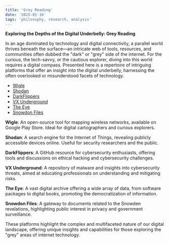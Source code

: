 ```yaml
---
title: 'Grey Reading'
date: '2025-01-16'
tags: 'philosophy, research, analysis'
---
```


**Exploring the Depths of the Digital Underbelly: Grey Reading**

In an age dominated by technology and digital connectivity, a parallel world thrives beneath the surface—an intricate web of tools, resources, and communities often dubbed the "dark" or "grey" side of the internet. For the curious, the tech-savvy, or the cautious explorer, diving into this world requires a digital compass. Presented here is a repertoire of intriguing platforms that offer an insight into the digital underbelly, harnessing the often overlooked or misunderstood facets of technology.

- [Wigle](https://play.google.com/store/apps/details?id=net.wigle.wigleandroid)
- [Shodan](https://www.shodan.io/)
- [DarkFlippers](https://github.com/DarkFlippers)
- [VX Underground](https://vx-underground.org)
- [The Eye](https://beta.the-eye.eu/collections/)
- [Snowdon Files](https://snowden.glendon.yorku.ca/)

**Wigle**: An open-source tool for mapping wireless networks, available on Google Play Store. Ideal for digital cartographers and curious explorers.

**Shodan**: A search engine for the Internet of Things, revealing publicly accessible devices online. Useful for security researchers and the public.

**DarkFlippers**: A GitHub resource for cybersecurity enthusiasts, offering tools and discussions on ethical hacking and cybersecurity challenges.

**VX Underground**: A repository of malware and insights into cybersecurity threats, aimed at educating professionals on understanding and mitigating risks.

**The Eye**: A vast digital archive offering a wide array of data, from software packages to digital books, promoting the democratization of information.

**Snowdon Files**: A gateway to documents related to the Snowden revelations, highlighting public interest in privacy and government surveillance.

These platforms highlight the complex and multifaceted nature of our digital landscape, offering unique insights and capabilities for those exploring the "grey" areas of internet technology.
